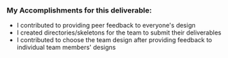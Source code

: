### My Accomplishments for this deliverable:
- I contributed to providing peer feedback to everyone's design
- I created directories/skeletons for the team to submit their deliverables
- I contributed to choose the team design after providing feedback to individual team members' designs
